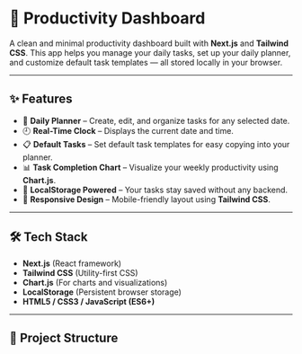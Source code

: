 # 🌸 Productivity Dashboard

A clean and minimal productivity dashboard built with **Next.js** and **Tailwind CSS**. This app helps you manage your daily tasks, set up your daily planner, and customize default task templates — all stored locally in your browser.

---

## ✨ Features

- 📅 **Daily Planner** – Create, edit, and organize tasks for any selected date.
- 🕘 **Real-Time Clock** – Displays the current date and time.
- 📋 **Default Tasks** – Set default task templates for easy copying into your planner.
- 📊 **Task Completion Chart** – Visualize your weekly productivity using **Chart.js**.
- 🧠 **LocalStorage Powered** – Your tasks stay saved without any backend.
- 🌙 **Responsive Design** – Mobile-friendly layout using **Tailwind CSS**.

---

## 🛠 Tech Stack

- **Next.js** (React framework)
- **Tailwind CSS** (Utility-first CSS)
- **Chart.js** (For charts and visualizations)
- **LocalStorage** (Persistent browser storage)
- **HTML5 / CSS3 / JavaScript (ES6+)**

---

## 📂 Project Structure

